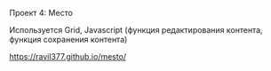 Проект 4: Место

Используется Grid, Javascript (функция редактирования контента, функция сохранения контента)

https://ravil377.github.io/mesto/
